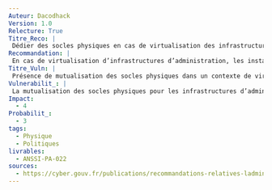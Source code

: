 ```yaml
---
Auteur: Dacodhack
Version: 1.0
Relecture: True
Titre_Reco: |
 Dédier des socles physiques en cas de virtualisation des infrastructures d'administration
Recommandation: |
 En cas de virtualisation d’infrastructures d’administration, les instances virtuelles correspondantes doivent être déployées sur des socles physiques dédiés, non mutualisés avec d’autres infrastructures virtualisées.
Titre_Vuln: |
 Présence de mutualisation des socles physiques dans un contexte de virtualisation
Vulnerabilit_: |
 La mutualisation des socles physiques pour les infrastructures d’administration expose le SI à des risques de compromission inter-tenant. Une faille dans une instance virtualisée pourrait être exploitée pour compromettre d'autres instances ou les systèmes hébergés sur le même socle physique, compromettant ainsi l'intégrité et la confidentialité du SI.
Impact: 
  - 4
Probabilit_:
  - 3
tags:
  - Physique
  - Politiques
livrables:
  - ANSSI-PA-022
sources:
  - https://cyber.gouv.fr/publications/recommandations-relatives-ladministration-securisee-des-si
---
```

